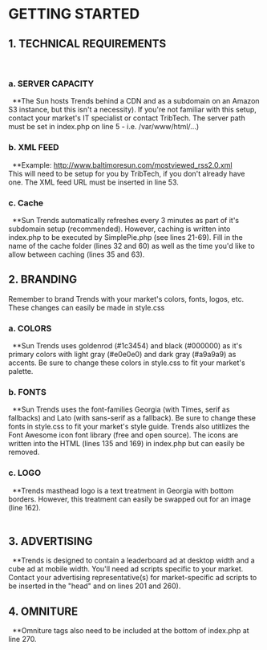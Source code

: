 <strong><h1>GETTING STARTED</h1></strong>

<strong><h2>1. TECHNICAL REQUIREMENTS</h2></strong>
&nbsp;&nbsp; <strong><h3>a. SERVER CAPACITY</h3></strong>
&nbsp;&nbsp;**The Sun hosts Trends behind a CDN and as a subdomain on an Amazon S3 instance, but this isn't a necessity). If you're not familiar with this setup, contact your market's IT specialist or contact TribTech. The server path must be set in index.php on line 5 - i.e. /var/www/html/...)
&nbsp;&nbsp; <strong><h3>b. XML FEED</h3></strong>
&nbsp;&nbsp;**Example: http://www.baltimoresun.com/mostviewed_rss2.0.xml <br/>
This will need to be setup for you by TribTech, if you don't already have one. The XML feed URL must be inserted in line 53.
&nbsp;&nbsp;<strong><h3>c. Cache</h3></strong> 
&nbsp;&nbsp;**Sun Trends automatically refreshes every 3 minutes as part of it's subdomain setup (recommended). However, caching is written into index.php to be executed by SimplePie.php (see lines 21-69). Fill in the name of the cache folder (lines 32 and 60) as well as the time you'd like to allow between caching (lines 35 and 63).
<strong><h2>2. BRANDING</h2></strong>
Remember to brand Trends with your market's colors, fonts, logos, etc. These changes can easily be made in style.css
&nbsp;&nbsp;<strong><h3> a. COLORS</h3></strong>
&nbsp;&nbsp;**Sun Trends uses goldenrod (#1c3454) and black (#000000) as it's primary colors with light gray (#e0e0e0) and dark gray (#a9a9a9) as accents. Be sure to change these colors in style.css to fit your market's palette.
&nbsp;&nbsp;<strong><h3>b. FONTS</h3></strong>
&nbsp;&nbsp;**Sun Trends uses the font-families Georgia (with Times, serif as fallbacks) and Lato (with sans-serif as a fallback). Be sure to change these fonts in style.css to fit your market's style guide. Trends also utitlizes the Font Awesome icon font library (free and open source). The icons are written into the HTML (lines 135 and 169) in index.php but can easily be removed.
&nbsp;&nbsp;<strong><h3>c. LOGO</h3></strong>
&nbsp;&nbsp;**Trends masthead logo is a text treatment in Georgia with bottom borders. However, this treatment can easily be swapped out for an image (line 162).<br/><br/>
<strong><h2>3. ADVERTISING</h2></strong>
&nbsp;&nbsp;**Trends is designed to contain a leaderboard ad at desktop width and a cube ad at mobile width. You'll need ad scripts specific to your market. Contact your advertising representative(s) for market-specific ad scripts to be inserted in the "head" and on lines 201 and 260). 

<strong><h2>4. OMNITURE</h2></strong>
&nbsp;&nbsp;**Omniture tags also need to be included at the bottom of index.php at line 270.
